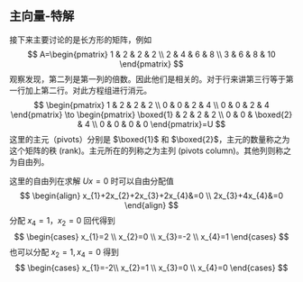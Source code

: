 ## 主向量-特解

接下来主要讨论的是长方形的矩阵，例如
$$
A=\begin{pmatrix}
1 & 2 & 2 & 2 \\
2 & 4 & 6 & 8 \\
3 & 6 & 8 & 10
\end{pmatrix}
$$
观察发现，第二列是第一列的倍数。因此他们是相关的。对于行来讲第三行等于第一行加上第二行。对此方程组进行消元。
$$
\begin{pmatrix}
1  & 2 & 2 & 2 \\
0 & 0 & 2 & 4 \\
0 & 0 & 2 & 4 
\end{pmatrix}
\to
\begin{pmatrix}
\boxed{1} & 2 & 2 & 2 \\
0 & 0 & \boxed{2} & 4 \\
0 & 0 & 0 & 0
\end{pmatrix}=U
$$
这里的主元（pivots）分别是 $\boxed{1}$ 和 $\boxed{2}$，主元的数量称之为这个矩阵的秩 (rank)。主元所在的列称之为主列 (pivots column)。其他列则称之为自由列。

这里的自由列在求解 $Ux=0$ 时可以自由分配值
$$
\begin{align}
x_{1}+2x_{2}+2x_{3}+2x_{4}&=0 \\
2x_{3}+4x_{4}&=0
\end{align}
$$
分配 $x_{4}=1$，$x_{2}=0$ 回代得到
$$
\begin{cases}
x_{1}=2 \\
x_{2}=0 \\
x_{3}=-2 \\
x_{4}=1
\end{cases}
$$
也可以分配 $x_{2}=1,x_{4}=0$ 得到
$$
\begin{cases}
x_{1}=-2\\
x_{2}=1 \\
x_{3}=0 \\
x_{4}=0
\end{cases}
$$
